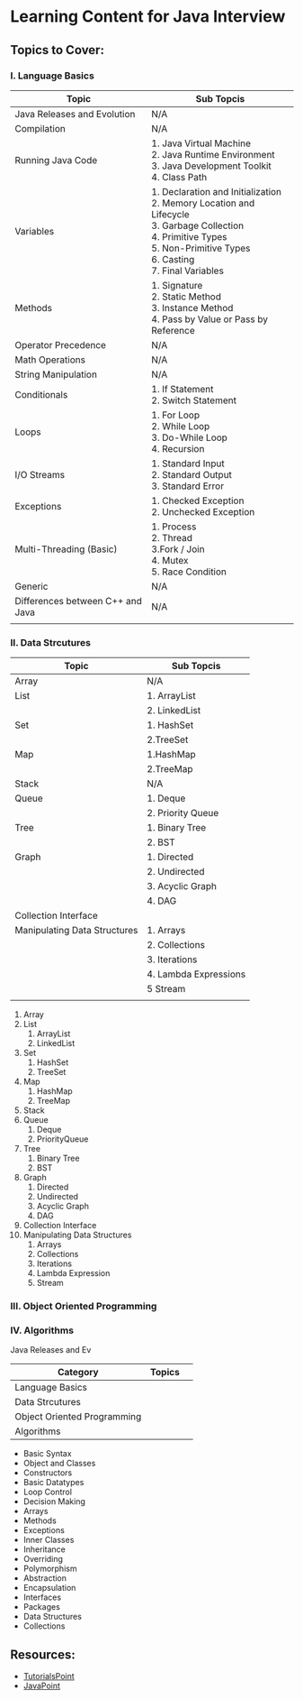 # Learning Content for Java Interview 


## Topics to Cover: 

### I. Language Basics

|Topic|Sub Topcis |
|----|----|
|Java Releases and Evolution| N/A |
|Compilation | N/A |
|Running Java Code | 1. Java Virtual Machine <br/> 2. Java Runtime Environment <br/> 3. Java Development Toolkit <br/> 4. Class Path|
|Variables | 1. Declaration and Initialization <br/> 2. Memory Location and Lifecycle <br/> 3. Garbage Collection <br/> 4.  Primitive Types <br/> 5. Non-Primitive Types <br/> 6. Casting <br/> 7. Final Variables |
|Methods| 1. Signature <br/> 2. Static Method <br/> 3. Instance Method <br/> 4. Pass by Value or Pass by Reference |
|Operator Precedence| N/A |
|Math Operations| N/A |
|String Manipulation| N/A |
|Conditionals| 1. If Statement <br/> 2. Switch Statement |
|Loops |1. For Loop <br/> 2. While Loop<br/> 3. Do-While Loop<br/> 4. Recursion|
|I/O Streams| 1. Standard Input <br/> 2. Standard Output <br/> 3. Standard Error <br/>| 
|Exceptions| 1. Checked Exception <br/> 2. Unchecked Exception |
|Multi-Threading (Basic)| 1. Process<br/> 2. Thread <br/> 3.Fork / Join <br/> 4. Mutex <br/> 5. Race Condition <br/>|
|Generic| N/A |
|Differences between C++ and Java|N/A|
|||

### II. Data Strcutures

|Topic|Sub Topcis |
|----|----|
|Array|N/A|
|List|1. ArrayList|
||2. LinkedList|
|Set|1. HashSet|
||2.TreeSet|
|Map|1.HashMap|
||2.TreeMap|
|Stack|N/A|
|Queue|1. Deque|
||2. Priority Queue|
|Tree|1. Binary Tree|
||2. BST|
|Graph|1. Directed|
||2. Undirected|
||3. Acyclic Graph|
||4. DAG|
|Collection Interface ||
|Manipulating Data Structures|1. Arrays|
||2. Collections|
||3. Iterations|
||4. Lambda Expressions|
||5 Stream|
|||


1. Array
1. List
    1. ArrayList
    1. LinkedList
1. Set
    1. HashSet
    1. TreeSet
1. Map
    1. HashMap
    1. TreeMap
1. Stack
1. Queue
    1. Deque
    1. PriorityQueue
1. Tree
    1. Binary Tree
    1. BST
1. Graph
    1. Directed
    1. Undirected
    1. Acyclic Graph
    1. DAG
1. Collection Interface 
1. Manipulating Data Structures
    1. Arrays
    1. Collections
    1. Iterations
    1. Lambda Expression
    1. Stream

### III. Object Oriented Programming 

### IV. Algorithms 


Java Releases and Ev

|Category|Topics||
|----|----|---|
|Language Basics|||
|Data Strcutures|||
|Object Oriented Programming|||
|Algorithms|||





- Basic Syntax
- Object and Classes
- Constructors
- Basic Datatypes 
- Loop Control 
- Decision Making 
- Arrays
- Methods
- Exceptions
- Inner Classes
- Inheritance 
- Overriding 
- Polymorphism 
- Abstraction 
- Encapsulation 
- Interfaces 
- Packages
- Data Structures
- Collections 

## Resources: 
- [TutorialsPoint](https://www.tutorialspoint.com/java/index.htm)
- [JavaPoint](https://www.javatpoint.com/java-tutorial)